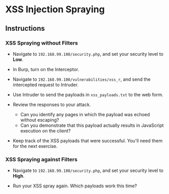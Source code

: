 # XSS Injection Spraying

## Instructions

### XSS Spraying without Filters

- Navigate to `192.168.99.100/security.php`, and set your security level to **Low**.

- In Burp, turn on the Interceptor.

- Navigate to `192.168.99.100/vulnerabilities/xss_r`, and send the intercepted request to Intruder.

- Use Intruder to send the payloads in `xss_payloads.txt` to the web form.
  
- Review the responses to your attack. 
  - Can you identify any pages in which the payload was echoed without escaping? 
  - Can you demonstrate that this payload actually results in JavaScript execution on the client?

- Keep track of the XSS payloads that were successful. You'll need them for the next exercise.

### XSS Spraying against Filters

- Navigate to `192.168.99.100/security.php`, and set your security level to **High**.

- Run your XSS spray again. Which payloads work this time?
